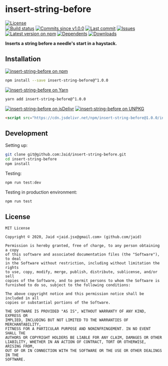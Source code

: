 # insert-string-before


<a href="https://raw.githubusercontent.com/Jaid/insert-string-before/master/license.txt"><img src="https://img.shields.io/github/license/Jaid/insert-string-before?style=flat-square" alt="License"/></a>  
<a href="https://actions-badge.atrox.dev/Jaid/insert-string-before/goto"><img src="https://img.shields.io/endpoint.svg?style=flat-square&url=https%3A%2F%2Factions-badge.atrox.dev%2FJaid%2Finsert-string-before%2Fbadge" alt="Build status"/></a> <a href="https://github.com/Jaid/insert-string-before/commits"><img src="https://img.shields.io/github/commits-since/Jaid/insert-string-before/v1.0.0?style=flat-square&logo=github" alt="Commits since v1.0.0"/></a> <a href="https://github.com/Jaid/insert-string-before/commits"><img src="https://img.shields.io/github/last-commit/Jaid/insert-string-before?style=flat-square&logo=github" alt="Last commit"/></a> <a href="https://github.com/Jaid/insert-string-before/issues"><img src="https://img.shields.io/github/issues/Jaid/insert-string-before?style=flat-square&logo=github" alt="Issues"/></a>  
<a href="https://npmjs.com/package/insert-string-before"><img src="https://img.shields.io/npm/v/insert-string-before?style=flat-square&logo=npm&label=latest%20version" alt="Latest version on npm"/></a> <a href="https://github.com/Jaid/insert-string-before/network/dependents"><img src="https://img.shields.io/librariesio/dependents/npm/insert-string-before?style=flat-square&logo=npm" alt="Dependents"/></a> <a href="https://npmjs.com/package/insert-string-before"><img src="https://img.shields.io/npm/dm/insert-string-before?style=flat-square&logo=npm" alt="Downloads"/></a>

**Inserts a string before a needle's start in a haystack.**















## Installation
<a href="https://npmjs.com/package/insert-string-before"><img src="https://img.shields.io/badge/npm-insert--string--before-C23039?style=flat-square&logo=npm" alt="insert-string-before on npm"/></a>
```bash
npm install --save insert-string-before@^1.0.0
```
<a href="https://yarnpkg.com/package/insert-string-before"><img src="https://img.shields.io/badge/Yarn-insert--string--before-2F8CB7?style=flat-square&logo=yarn&logoColor=white" alt="insert-string-before on Yarn"/></a>
```bash
yarn add insert-string-before@^1.0.0
```
<a href="https://jsdelivr.com/package/npm/insert-string-before/"><img src="https://img.shields.io/badge/jsDelivr-insert--string--before-orange?style=flat-square&logo=html5&logoColor=white" alt="insert-string-before on jsDelivr"/></a> <a href="https://unpkg.com/browse/insert-string-before/"><img src="https://img.shields.io/badge/UNPKG-insert--string--before-orange?style=flat-square&logo=html5&logoColor=white" alt="insert-string-before on UNPKG"/></a>
```html
<script src="https://cdn.jsdelivr.net/npm/insert-string-before@1.0.0/index.js"/>
```








## Development



Setting up:
```bash
git clone git@github.com:Jaid/insert-string-before.git
cd insert-string-before
npm install
```
Testing:
```bash
npm run test:dev
```
Testing in production environment:
```bash
npm run test
```


## License
```text
MIT License

Copyright © 2020, Jaid <jaid.jsx@gmail.com> (github.com/jaid)

Permission is hereby granted, free of charge, to any person obtaining a copy
of this software and associated documentation files (the "Software"), to deal
in the Software without restriction, including without limitation the rights
to use, copy, modify, merge, publish, distribute, sublicense, and/or sell
copies of the Software, and to permit persons to whom the Software is
furnished to do so, subject to the following conditions:

The above copyright notice and this permission notice shall be included in all
copies or substantial portions of the Software.

THE SOFTWARE IS PROVIDED "AS IS", WITHOUT WARRANTY OF ANY KIND, EXPRESS OR
IMPLIED, INCLUDING BUT NOT LIMITED TO THE WARRANTIES OF MERCHANTABILITY,
FITNESS FOR A PARTICULAR PURPOSE AND NONINFRINGEMENT. IN NO EVENT SHALL THE
AUTHORS OR COPYRIGHT HOLDERS BE LIABLE FOR ANY CLAIM, DAMAGES OR OTHER
LIABILITY, WHETHER IN AN ACTION OF CONTRACT, TORT OR OTHERWISE, ARISING FROM,
OUT OF OR IN CONNECTION WITH THE SOFTWARE OR THE USE OR OTHER DEALINGS IN THE
SOFTWARE.
```
